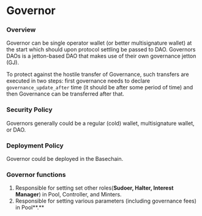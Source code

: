 # Governor

### Overview

Governor can be single operator wallet (or better multisignature wallet) at the start which should upon protocol settling be passed to DAO. Governors DAOs is a jetton-based  DAO that makes use of their own governance jetton (GJ).

To protect against the hostile transfer of Governance, such transfers are executed in two steps: first governance needs to declare `governance_update_after` time (it should be after some period of time) and then Governance can be transferred after that.&#x20;



### Security Policy

Governors generally could be a regular (cold) wallet, multisignature wallet, or DAO.&#x20;

### Deployment Policy

Governor could be deployed in the Basechain.

### Governor functions

1. Responsible for setting set other roles(**Sudoer, Halter, Interest Manager**) in Pool, Controller, and Minters.
2. Responsible for setting various parameters (including governance fees) in Pool**.**




